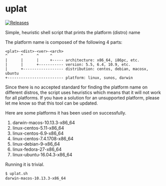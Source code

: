 # uplat
[![Releases](https://img.shields.io/github/release/jlinoff/uplat.svg?style=flat)](https://github.com/jlinoff/uplat/releases)

Simple, heuristic shell script that prints the platform (distro) name

The platform name is composed of the following 4 parts:

```
<plat>-<dist>-<ver>-<arch>
^      ^      ^     ^
|      |      |     +----- architecture: x86_64, i86pc, etc.
|      |      +----------- version: 5.5, 6.4, 10.9, etc.
|      +------------------ distribution: centos, debian, macosx, ubuntu
+------------------------- platform: linux, sunos, darwin
```

Since there is no accepted standard for finding the platform name on different distros, the script uses heuristics which means that it will not work for all platforms. If you have a solution for an unsupported platform, please let me know so that this tool can be updated.

Here are some platforms it has been used on successfully.

1. darwin-macos-10.13.3-x86_64
2. linux-centos-5.11-x86_64
3. linux-centos-6.9-x86_64
4. linux-centos-7.4.1708-x86_64
5. linux-debian-9-x86_64
6. linux-fedora-27-x86_64
7. linux-ubuntu-16.04.3-x86_64

Running it is trivial.

```bash
$ uplat.sh
darwin-macos-10.13.3-x86_64
```
